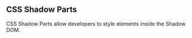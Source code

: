 ## CSS Shadow Parts

<ui5-link target="_blank" href="https://developer.mozilla.org/en-US/docs/Web/CSS/::part">CSS Shadow Parts</ui5-link> allow developers to style elements inside the Shadow DOM.
